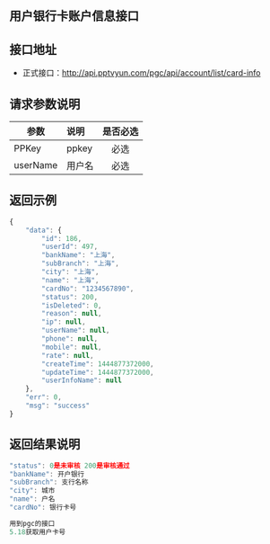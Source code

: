 用户银行卡账户信息接口
----------

接口地址
----------
  * 正式接口：http://api.pptvyun.com/pgc/api/account/list/card-info

请求参数说明
----------
|  参数         |说明          |是否必选|
| ------------- |:-------------|:-----:|
| PPKey      | ppkey |必选|
| userName      | 用户名 |必选    |
返回示例
----------
```javascript
{
    "data": {
        "id": 186,
        "userId": 497,
        "bankName": "上海",
        "subBranch": "上海",
        "city": "上海",
        "name": "上海",
        "cardNo": "1234567890",
        "status": 200,
        "isDeleted": 0,
        "reason": null,
        "ip": null,
        "userName": null,
        "phone": null,
        "mobile": null,
        "rate": null,
        "createTime": 1444877372000,
        "updateTime": 1444877372000,
        "userInfoName": null
    },
    "err": 0,
    "msg": "success"
}
```

返回结果说明
----------
```javascript
"status": 0是未审核 200是审核通过
"bankName": 开户银行
"subBranch": 支行名称
"city": 城市
"name": 户名
"cardNo": 银行卡号

用到pgc的接口
5.18获取用户卡号
```